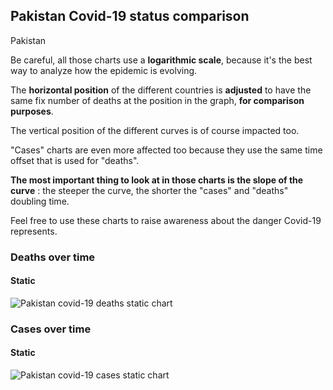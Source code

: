 ## Pakistan Covid-19 status comparison 

Pakistan



Be careful, all those charts use a **logarithmic scale**, because it's the best way to analyze how the epidemic is evolving.
 
The **horizontal position** of the different countries is **adjusted** to have the same fix number of deaths at the position in the graph, **for comparison purposes**.

The vertical position of the different curves is of course impacted too.

"Cases" charts are even more affected too because they use the same time offset that is used for "deaths".

**The most important thing to look at in those charts is the slope of the curve** : the steeper the curve, the shorter the "cases" and "deaths" doubling time.

Feel free to use these charts to raise awareness about the danger Covid-19 represents. 


 
### Deaths over time
 
#### Static
![Pakistan covid-19 deaths static chart](https://raw.githubusercontent.com/madlag/coronavirus_study/master/notebooks/graphs/2020-03-20/countries/Pakistan/2020-03-20_Pakistan_deaths.png "Pakistan covid-19 deaths static chart")   

 
### Cases over time
 
#### Static
![Pakistan covid-19 cases static chart](https://raw.githubusercontent.com/madlag/coronavirus_study/master/notebooks/graphs/2020-03-20/countries/Pakistan/2020-03-20_Pakistan_cases.png "Pakistan covid-19 cases static chart")   

